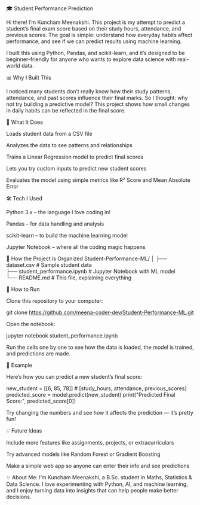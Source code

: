 🎓 Student Performance Prediction

Hi there! I’m Kuncham Meenakshi. This project is my attempt to predict a student’s final exam score based on their study hours, attendance, and previous scores. The goal is simple: understand how everyday habits affect performance, and see if we can predict results using machine learning.

I built this using Python, Pandas, and scikit-learn, and it’s designed to be beginner-friendly for anyone who wants to explore data science with real-world data.

📊 Why I Built This

I noticed many students don’t really know how their study patterns, attendance, and past scores influence their final marks. So I thought: why not try building a predictive model? This project shows how small changes in daily habits can be reflected in the final score.

🚀 What It Does

Loads student data from a CSV file

Analyzes the data to see patterns and relationships

Trains a Linear Regression model to predict final scores

Lets you try custom inputs to predict new student scores

Evaluates the model using simple metrics like R² Score and Mean Absolute Error

🛠️ Tech I Used

Python 3.x – the language I love coding in!

Pandas – for data handling and analysis

scikit-learn – to build the machine learning model

Jupyter Notebook – where all the coding magic happens

📂 How the Project is Organized
Student-Performance-ML/
│
├── dataset.csv                  # Sample student data  
├── student_performance.ipynb    # Jupyter Notebook with ML model  
└── README.md                    # This file, explaining everything

📌 How to Run

Clone this repository to your computer:

git clone https://github.com/meena-coder-dev/Student-Performance-ML.git


Open the notebook:

jupyter notebook student_performance.ipynb


Run the cells one by one to see how the data is loaded, the model is trained, and predictions are made.

🧠 Example

Here’s how you can predict a new student’s final score:

new_student = [[6, 85, 78]]  # [study_hours, attendance, previous_scores]
predicted_score = model.predict(new_student)
print("Predicted Final Score:", predicted_score[0])


Try changing the numbers and see how it affects the prediction — it’s pretty fun!

💡 Future Ideas

Include more features like assignments, projects, or extracurriculars

Try advanced models like Random Forest or Gradient Boosting

Make a simple web app so anyone can enter their info and see predictions

✨ About Me:
I’m Kuncham Meenakshi, a B.Sc. student in Maths, Statistics & Data Science. I love experimenting with Python, AI, and machine learning, and I enjoy turning data into insights that can help people make better decisions.
